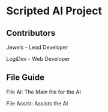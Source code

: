 <h1>Scripted AI Project</h1>


<h2>Contributors</h2>

<p>Jewels - Lead Developer</p>

<p>LogiDev - Web Developer<p>




<h2>File Guide</h2>

<p>File AI:
The Main file for the AI</p>
<p>File Assist:
Assists the AI</p>
